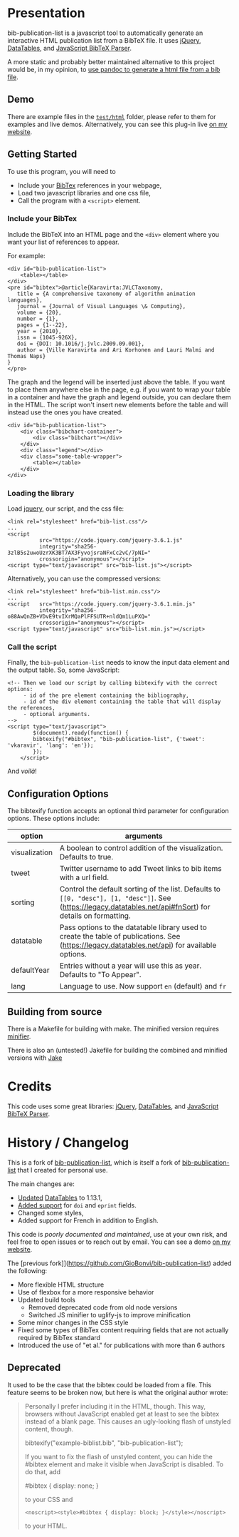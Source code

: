# Presentation

bib-publication-list is a javascript tool to automatically generate an interactive HTML publication list from a BibTeX file.
It uses [jQuery](http://jquery.com/), [DataTables](http://datatables.net/), and [JavaScript BibTeX Parser](http://sourceforge.net/projects/jsbibtex/).

A more static and probably better maintained alternative to this project would be, in my opinion, to [use pandoc to generate a html file from a bib file](https://tex.stackexchange.com/a/298385/34551).

## Demo

There are example files in the [`test/html`](test/html/) folder, please refer to them for examples and live demos.
Alternatively, you can see this plug-in live [on my website](https://aubert.perso.math.cnrs.fr/#publicatio).

## Getting Started

To use this program, you will need to 

- Include your [BibTex](https://www.bibtex.com/) references in your webpage,
- Load two javascript libraries and one css file,
- Call the program with a `<script>` element.

### Include your BibTex

Include the BibTeX into an HTML page and the `<div>` element where you want your list of references to appear.

For example:

    <div id="bib-publication-list">
        <table></table>
    </div>
    <pre id="bibtex">@article{Karavirta:JVLCTaxonomy,
       title = {A comprehensive taxonomy of algorithm animation languages},
       journal = {Journal of Visual Languages \& Computing},
       volume = {20},
       number = {1},
       pages = {1--22},
       year = {2010},
       issn = {1045-926X},
       doi = {DOI: 10.1016/j.jvlc.2009.09.001},
       author = {Ville Karavirta and Ari Korhonen and Lauri Malmi and Thomas Naps}
    }
    </pre>

The graph and the legend will be inserted just above the table. If you want to place them anywhere else in
the page, e.g. if you want to wrap your table in a container and have the graph and legend outside, you
can declare them in the HTML. The script won't insert new elements before the table and will instead use
the ones you have created.

    <div id="bib-publication-list">
        <div class="bibchart-container">
            <div class="bibchart"></div>
        </div>
        <div class="legend"></div>
        <div class="some-table-wrapper">
            <table></table>
        </div>
    </div>

### Loading the library

Load [jquery](https://releases.jquery.com/), our script, and the css file:

    <link rel="stylesheet" href="bib-list.css"/>
    ...
    <script
			  src="https://code.jquery.com/jquery-3.6.1.js"
			  integrity="sha256-3zlB5s2uwoUzrXK3BT7AX3FyvojsraNFxCc2vC/7pNI="
			  crossorigin="anonymous"></script>
    <script type="text/javascript" src="bib-list.js"></script>

Alternatively, you can use the compressed versions:
    
    <link rel="stylesheet" href="bib-list.min.css"/>
    ...
    <script	  src="https://code.jquery.com/jquery-3.6.1.min.js"
			  integrity="sha256-o88AwQnZB+VDvE9tvIXrMQaPlFFSUTR+nldQm1LuPXQ="
			  crossorigin="anonymous"></script>
    <script type="text/javascript" src="bib-list.min.js"></script>

			  
### Call the script

Finally, the `bib-publication-list` needs to know the input data element and the output table. So, some JavaScript:

    <!-- Then we load our script by calling bibtexify with the correct options:
         - id of the pre element containing the bibliography,
         - id of the div element containing the table that will display the references,
         - optional arguments.
    -->
    <script type="text/javascript">
		    $(document).ready(function() {
        	bibtexify("#bibtex", "bib-publication-list", {'tweet': 'vkaravir', 'lang': 'en'});
    		});
		</script>

And _voilà_!

## Configuration Options

The bibtexify function accepts an optional third parameter for configuration options. These options include:

option | arguments
--- | ------------
visualization | A boolean to control addition of the visualization. Defaults to true.
tweet | Twitter username to add Tweet links to bib items with a url field.
sorting | Control the default sorting of the list. Defaults to `[[0, "desc"], [1, "desc"]]`. See (https://legacy.datatables.net/api#fnSort) for details on formatting.
datatable | Pass options to the datatable library used to create the table of publications. See (https://legacy.datatables.net/api) for available options.
defaultYear | Entries without a year will use this as year. Defaults to "To Appear".
lang | Language to use. Now support `en` (default) and `fr`

## Building from source

There is a Makefile for building with make.
The minified version requires [minifier](https://www.minifier.org/).

There is also an (untested!) Jakefile for building the combined and minified versions with [Jake](https://github.com/mde/jake)

# Credits

This code uses some great libraries: [jQuery](http://jquery.com/), [DataTables](http://datatables.net/),
and [JavaScript BibTeX Parser](http://sourceforge.net/projects/jsbibtex/).

# History / Changelog

This is a fork of [bib-publication-list](https://github.com/GioBonvi/bib-publication-list), which is itself a fork of [bib-publication-list](https://github.com/vkaravir/bib-publication-list) that I created for personal use.

The main changes are:

- [Updated](https://github.com/aubertc/bib-publication-list/commit/96fed3ad87cec534ca327c55a44a176fbb1c5e93) [DataTables](https://datatables.net/) to 1.13.1,
- [Added support](https://github.com/aubertc/bib-publication-list/commit/4155d66a05e741443b545f0b207a51d970372d0c) for `doi` and `eprint` fields.
- Changed some styles,
- Added support for French in addition to English.

This code is _poorly documented and maintained_, use at your own risk, and feel free to open issues or to reach out by email.
You can see a demo [on my website](https://aubert.perso.math.cnrs.fr/#publicatio).

The [previous fork]](https://github.com/GioBonvi/bib-publication-list) added the following:

- More flexible HTML structure
- Use of flexbox for a more responsive behavior
- Updated build tools
  - Removed deprecated code from old node versions
  - Switched JS minifier to uglify-js to improve minification
- Some minor changes in the CSS style
- Fixed some types of BibTex content requiring fields that are not actually required by BibTex standard
- Introduced the use of "et al." for publications with more than 6 authors

## Deprecated 

It used to be the case that the bibtex could be loaded from a file.
This feature seems to be broken now, but here is what the original author wrote:

> Personally I prefer including it in the HTML,
> though. This way, browsers without JavaScript enabled get at least to see the bibtex instead of a blank page.
> This causes an ugly-looking flash of unstyled content, though.
>
>    bibtexify("example-biblist.bib", "bib-publication-list");
>
>
>If you want to fix the flash of unstyled content, you can hide the #bibtex element and make it
visible when JavaScript is disabled. To do that, add
>
>    #bibtex { display: none; }
>
> to your CSS and
> 
>     <noscript><style>#bibtex { display: block; }</style></noscript>
> 
> to your HTML.
